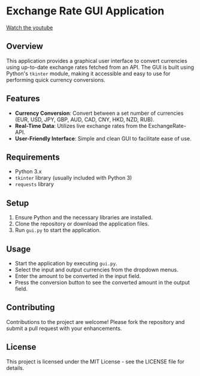 # Exchange Rate GUI Application
[Watch the youtube](https://youtu.be/V7QoohhoWVc)

## Overview
This application provides a graphical user interface to convert currencies using up-to-date exchange rates fetched from an API. The GUI is built using Python's `tkinter` module, making it accessible and easy to use for performing quick currency conversions.

## Features
- **Currency Conversion**: Convert between a set number of currencies (EUR, USD, JPY, GBP, AUD, CAD, CNY, HKD, NZD, RUB).
- **Real-Time Data**: Utilizes live exchange rates from the ExchangeRate-API.
- **User-Friendly Interface**: Simple and clean GUI to facilitate ease of use.

## Requirements
- Python 3.x
- `tkinter` library (usually included with Python 3)
- `requests` library

## Setup
1. Ensure Python and the necessary libraries are installed.
2. Clone the repository or download the application files.
3. Run `gui.py` to start the application.

## Usage
- Start the application by executing `gui.py`.
- Select the input and output currencies from the dropdown menus.
- Enter the amount to be converted in the input field.
- Press the conversion button to see the converted amount in the output field.

## Contributing
Contributions to the project are welcome! Please fork the repository and submit a pull request with your enhancements.

## License
This project is licensed under the MIT License - see the LICENSE file for details.
